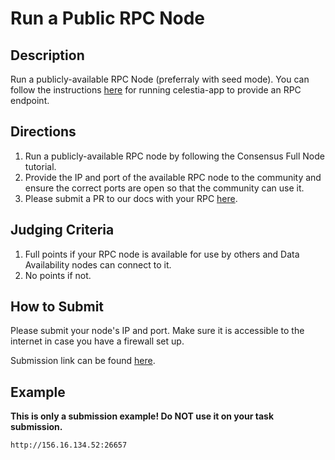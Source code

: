 # Run a Public RPC Node

## Description

Run a publicly-available RPC Node (preferraly with seed mode).
You can follow the instructions [here](https://docs.celestia.org/nodes/consensus-full-node)
for running celestia-app to provide an RPC endpoint.

## Directions

1. Run a publicly-available RPC node by following the
  Consensus Full Node tutorial.
2. Provide the IP and port of the available RPC node to the community
  and ensure the correct ports are open so that the community
  can use it.
3. Please submit a PR to our docs with your RPC [here](https://github.com/celestiaorg/docs/blob/main/docs/nodes/blockspace-race.md#rpc-endpoints).

## Judging Criteria

1. Full points if your RPC node is available for use by others and Data Availability
  nodes can connect to it.
2. No points if not.

## How to Submit

Please submit your node's IP and port. Make sure it is accessible to
the internet in case you have a firewall set up.

Submission link can be found [here](https://celestia.knack.com/theblockspacerace#testnet-portal).

## Example

**This is only a submission example! Do NOT use it on your task submission.**

`http://156.16.134.52:26657`
